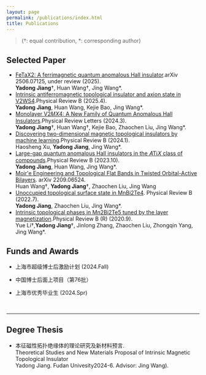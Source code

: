 ```yaml
---
layout: page
permalink: /publications/index.html
title: Publications
---
```


> (†: equal contribution, \*: corresponding author)

## Selected Paper

- [FeTaX2: A ferrimagnetic quantum anomalous Hall insulator](https://arxiv.org/abs/2506.07125).arXiv 2506.07125, under review (2025).<br>**Yadong Jiang**†, Huan Wang†, Jing Wang\*.<br>
- [Intrinsic antiferromagnetic topological insulator and axion state in V2WS4](https://journals.aps.org/prb/abstract/10.1103/PhysRevB.111.165109).Physical Review B (2025.4).  
  **Yadong Jiang**, Huan Wang, Kejie Bao, Jing Wang*.
- [Monolayer V2⁢𝑀⁢𝑋4: A New Family of Quantum Anomalous Hall Insulators](https://journals.aps.org/prl/abstract/10.1103/PhysRevLett.132.106602).Physical Review Letters (2024.3).<br>**Yadong Jiang**†, Huan Wang†, Kejie Bao, Zhaochen Liu, Jing Wang\*.<br>
- [Discovering two-dimensional magnetic topological insulators by machine learning](https://journals.aps.org/prb/abstract/10.1103/PhysRevB.109.035122).Physical Review B (2024.1).<br>Haosheng Xu, **Yadong Jiang**, Jing Wang\*.<br>
- [Large-gap quantum anomalous Hall insulators in the 𝐴⁢Ti⁢𝑋 class of compounds](https://journals.aps.org/prb/abstract/10.1103/PhysRevB.108.165122).Physical Review B (2023.10).<br>**Yadong Jiang**, Huan Wang, Jing Wang\*.<br>
- [Moir\'e Engineering and Topological Flat Bands in Twisted Orbital-Active Bilayers](https://arxiv.org/abs/2209.06524). arXiv 2209.06524.<br>Huan Wang†, **Yadong Jiang**†, Zhaochen Liu, Jing Wang
- [Unoccupied topological surface state in MnBi2Te4](https://link.aps.org/doi/10.1103/PhysRevB.106.045148). Physical Review B (2022.7).<br>**Yadong Jiang**, Zhaochen Liu, Jing Wang*.
- [Intrinsic topological phases in  Mn2Bi2Te5 tuned by the layer magnetization](https://link.aps.org/doi/10.1103/PhysRevB.102.121107).Physical Review B (R) (2020.9).<br>Yue Li†,**Yadong Jiang**†, Jinlong Zhang, Zhaochen Liu, Zhongqin Yang, Jing Wang\*.

## Funds and Awards

- 上海市超级博士后激励计划 (2024.Fall)

- 中国博士后面上项目（第76批）

- 上海市优秀毕业生 (2024.Spr)

<br>

---

## Degree Thesis

- 本征磁性拓扑绝缘体的理论研究及新材料预言.<br>Theoretical Studies and New Materials Proposal of Intrinsic Magnetic Topological Insulator<br>Yadong Jiang. Fudan Univesity2024-6. Advisor: Jing Wang).
  
  <br>

<br>
